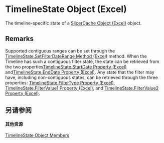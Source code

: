 
# TimelineState Object (Excel)

The timeline-specific state of a [SlicerCache Object (Excel)](6e6533e3-0503-a1d3-9ecd-f7997233565f.md) object.


## Remarks

Supported contiguous ranges can be set through the [TimelineState.SetFilterDateRange Method (Excel)](c0ceea5c-9aa2-39a2-ce58-e37befeb0175.md) method. When the Timeline has such a contiguous filter state, the state can be retrieved from the two properties[TimelineState.StartDate Property (Excel)](3de8df53-1a36-428e-50dd-c7f45aa73b25.md) and[TimelineState.EndDate Property (Excel)](1d33ce70-32ed-a439-eb34-7305fd9557f2.md). Any state that the filter may have, including non-contiguous states, can be retrieved through the three properties: [TimelineState.FilterType Property (Excel)](8ba72a5e-0b0b-2d15-ccea-fb2cda537aae.md), [TimelineState.FilterValue1 Property (Excel)](6e10c4c3-465c-e097-8b3d-a76f8e2594e0.md), and [TimelineState.FilterValue2 Property (Excel)](c48ba531-70fd-25db-e61f-a8cccd99ca82.md).


## 另请参阅


#### 其他资源


[TimelineState Object Members](http://msdn.microsoft.com/library/6c21dcbb-b0a6-0f24-27f6-6aefafc5f6ec%28Office.15%29.aspx)
